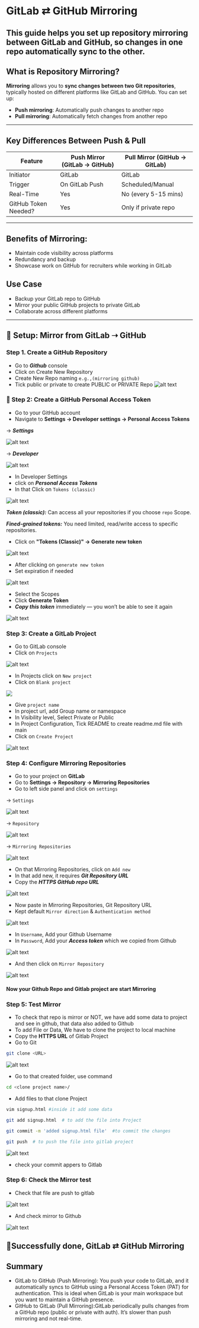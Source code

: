 # GitLab ⇄ GitHub Mirroring
This guide helps you set up **repository mirroring** between **GitLab** and **GitHub**, so changes in one repo automatically sync to the other.
---
##  What is Repository Mirroring?
**Mirroring** allows you to **sync changes between two Git repositories**, typically hosted on different platforms like GitLab and GitHub. You can set up:

- **Push mirroring**: Automatically push changes to another repo
- **Pull mirroring**: Automatically fetch changes from another repo

---
##  Key Differences Between Push & Pull

| Feature              | Push Mirror (GitLab → GitHub) | Pull Mirror (GitHub → GitLab) |
|----------------------|-------------------------------|-------------------------------|
| Initiator            | GitLab                        | GitLab                        |
| Trigger              | On GitLab Push                | Scheduled/Manual              |
| Real-Time            | Yes                           | No (every 5-15 mins)          |
| GitHub Token Needed? | Yes                           | Only if private repo          |

---
## Benefits of Mirroring:
- Maintain code visibility across platforms
- Redundancy and backup
- Showcase work on GitHub for recruiters while working in GitLab
##  Use Case

- Backup your GitLab repo to GitHub  
- Mirror your public GitHub projects to private GitLab  
- Collaborate across different platforms

---

## 🔧 Setup: Mirror from GitLab ➝ GitHub
### Step 1.  Create a GitHub Repository
- Go to ***Github*** console
- Click on Create New Repository
- Create New Repo naming `e.g.,(mirroring github)`
- Tick public or private to create PUBLIC or PRIVATE Repo
 ![alt text](<Screenshot 2025-07-29 202656.png>)

### 🪪 Step 2: Create a GitHub Personal Access Token
- Go to your GitHub account
- Navigate to **Settings → Developer settings → Personal Access Tokens**

→ ***Settings***

 ![alt text](<Screenshot 2025-07-29 202748.png>)

→ ***Developer***

![alt text](<Screenshot 2025-07-29 202813.png>)
- In Developer Settings 
- click on ***Personal Access Tokens***
- In that Click on `Tokens (classic)`

![alt text](<Screenshot 2025-07-29 202839.png>)

***Token (classic):*** Can access all your repositories if you choose `repo` Scope.

***Fined-grained tokens:*** You need limited, read/write access to specific repositories.

- Click on **"Tokens (Classic)" → Generate new token**

![alt text](<Screenshot 2025-07-29 202856.png>)
- After clicking on `generate new token`
- Set expiration if needed

![alt text](<Screenshot 2025-07-29 203052.png>)
- Select the Scopes 
- Click **Generate Token**
- ***Copy this token*** immediately — you won’t be able to see it again

![alt text](<Screenshot 2025-07-29 203122.png>)
### Step 3: Create a GitLab Project
- Go to GitLab console 
- Click on `Projects`

 ![alt text](<Screenshot 2025-07-29 203301.png>)
- In Projects click on `New project`
- Click on ` Blank project `

![](<Screenshot 2025-07-29 213035.png>)
- Give `project name `
- In project url, add Group name or namespace
- In Visibility level, Select Private or Public 
- In Project Configuration, Tick README to create readme.md file with main
- Click on `Create Project`

![alt text](<Screenshot 2025-07-29 213246.png>)

### Step 4: Configure Mirroring Repositories
- Go to your project on **GitLab**
- Go to **Settings → Repository → Mirroring Repositories**
- Go to left side panel and click on `settings`

→ `Settings`

![alt text](<Screenshot 2025-07-29 213246.png>)

→ `Repository`

![alt text](<Screenshot 2025-07-29 213317.png>)

→ `Mirroring Repositories`

![alt text](<Screenshot 2025-07-29 213350.png>)

- On that Mirroring Repositories, click on ` Add new `
- In that add new, it requires ***Git Repository URL***
- Copy the ***HTTPS GitHub repo URL***

![alt text](<Screenshot 2025-07-29 213440.png>)
- Now paste in Mirroring Repositories, Git Repository URL
- Kept default `Mirror direction` & `Authentication method`

![alt text](<Screenshot 2025-07-29 213527.png>)
- In `Username`, Add your Github Username
- In `Password`, Add your ***Access token*** which we copied from Github

![alt text](<Screenshot 2025-07-29 213539.png>)
- And then click on `Mirror Repository` 

![alt text](<Screenshot 2025-07-29 213608.png>)
#### Now your Github Repo and Gitlab project are start Mirroring

### Step 5: Test Mirror
- To check that repo is mirror or NOT, we have add some data to project and see in github, that data also added to Github
- To add File or Data, We have to clone the project to local machine
- Copy the **HTTPS URL** of Gitlab Project
- Go to Git 
```bash
git clone <URL>
```
![alt text](<Screenshot 2025-07-29 214016.png>)
- Go to that created folder, use command
```bash
cd <clone project name>/
```
- Add  files to that clone Project
```bash
vim signup.html #inside it add some data
```
```bash
git add signup.html  # to add the file into Project
```
```bash
git commit -m 'added signup.html file'  #to commit the changes
```
```bash
git push  # to push the file into gitlab project
```
![alt text](<Screenshot 2025-07-29 214932.png>)
- check your commit appers to Gitlab
### Step 6: Check the Mirror test

- Check that file are push to gitlab

![alt text](<Screenshot 2025-07-29 214952.png>)
- And check mirror to Github

![alt text](<Screenshot 2025-07-29 215906.png>)
## 🚀Successfully done,  GitLab ⇄ GitHub Mirroring
## Summary
- GitLab to GitHub (Push Mirroring):
You push your code to GitLab, and it automatically syncs to GitHub using a Personal Access Token (PAT) for authentication. This is ideal when GitLab is your main workspace but you want to maintain a GitHub presence.
- GitHub to GitLab (Pull Mirroring):GitLab periodically pulls changes from a GitHub repo (public or private with auth). It’s slower than push mirroring and not real-time.
